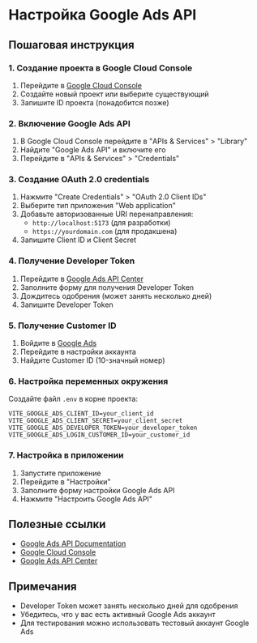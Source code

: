 # Настройка Google Ads API

## Пошаговая инструкция

### 1. Создание проекта в Google Cloud Console

1. Перейдите в [Google Cloud Console](https://console.cloud.google.com/)
2. Создайте новый проект или выберите существующий
3. Запишите ID проекта (понадобится позже)

### 2. Включение Google Ads API

1. В Google Cloud Console перейдите в "APIs & Services" > "Library"
2. Найдите "Google Ads API" и включите его
3. Перейдите в "APIs & Services" > "Credentials"

### 3. Создание OAuth 2.0 credentials

1. Нажмите "Create Credentials" > "OAuth 2.0 Client IDs"
2. Выберите тип приложения "Web application"
3. Добавьте авторизованные URI перенаправления:
   - `http://localhost:5173` (для разработки)
   - `https://yourdomain.com` (для продакшена)
4. Запишите Client ID и Client Secret

### 4. Получение Developer Token

1. Перейдите в [Google Ads API Center](https://ads.google.com/apis)
2. Заполните форму для получения Developer Token
3. Дождитесь одобрения (может занять несколько дней)
4. Запишите Developer Token

### 5. Получение Customer ID

1. Войдите в [Google Ads](https://ads.google.com/)
2. Перейдите в настройки аккаунта
3. Найдите Customer ID (10-значный номер)

### 6. Настройка переменных окружения

Создайте файл `.env` в корне проекта:

```env
VITE_GOOGLE_ADS_CLIENT_ID=your_client_id
VITE_GOOGLE_ADS_CLIENT_SECRET=your_client_secret
VITE_GOOGLE_ADS_DEVELOPER_TOKEN=your_developer_token
VITE_GOOGLE_ADS_LOGIN_CUSTOMER_ID=your_customer_id
```

### 7. Настройка в приложении

1. Запустите приложение
2. Перейдите в "Настройки"
3. Заполните форму настройки Google Ads API
4. Нажмите "Настроить Google Ads API"

## Полезные ссылки

- [Google Ads API Documentation](https://developers.google.com/google-ads/api/docs/first-call/dev-token)
- [Google Cloud Console](https://console.cloud.google.com/)
- [Google Ads API Center](https://ads.google.com/apis)

## Примечания

- Developer Token может занять несколько дней для одобрения
- Убедитесь, что у вас есть активный Google Ads аккаунт
- Для тестирования можно использовать тестовый аккаунт Google Ads 